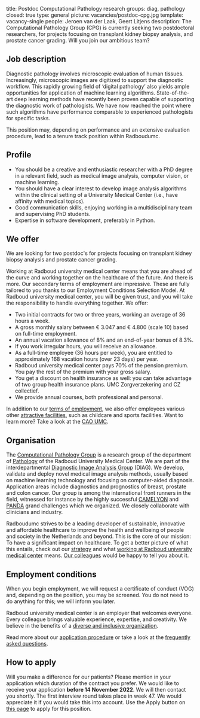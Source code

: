 title: Postdoc Computational Pathology research
groups: diag, pathology
closed: true
type: general
picture: vacancies/postdoc-cpg.jpg 
template: vacancy-single
people: Jeroen van der Laak, Geert Litjens
description: The Computational Pathology Group (CPG) is currently seeking two postdoctoral researchers, for projects focusing on transplant kidney biopsy analysis, and prostate cancer grading. Will you join our ambitious team? 

## Job description
Diagnostic pathology involves microscopic evaluation of human tissues. Increasingly, microscopic images are digitized to support the diagnostic workflow. This rapidly growing field of ‘digital pathology’ also yields ample opportunities for application of machine learning algorithms. State-of-the-art deep learning methods have recently been proven capable of supporting the diagnostic work of pathologists. We have now reached the point where such algorithms have performance comparable to experienced pathologists for specific tasks.

This position may, depending on performance and an extensive evaluation procedure, lead to a tenure track position within Radboudumc.

## Profile

* You should be a creative and enthusiastic researcher with a PhD degree in a relevant field, such as medical image analysis, computer vision, or machine learning.
* You should have a clear interest to develop image analysis algorithms within the clinical setting of a University Medical Center (i.e., have affinity with medical topics).
* Good communication skills, enjoying working in a multidisciplinary team and supervising PhD students. 
* Expertise in software development, preferably in Python.

## We offer

We are looking for two postdoc's for projects focusing on transplant kidney biopsy analysis and prostate cancer grading. 

Working at Radboud university medical center means that you are ahead of the curve and working together on the healthcare of the future. And there is more. Our secondary terms of employment are impressive. These are fully tailored to you thanks to our Employment Conditions Selection Model. At Radboud university medical center, you will be given trust, and you will take the responsibility to handle everything together. We offer:

* Two initial contracts for two or three years, working an average of 36 hours a week.
* A gross monthly salary between € 3.047 and € 4.800 (scale 10) based on full-time employment. 
* An annual vacation allowance of 8% and an end-of-year bonus of 8.3%.
* If you work irregular hours, you will receive an allowance.
* As a full-time employee (36 hours per week), you are entitled to approximately 168 vacation hours (over 23 days) per year.
* Radboud university medical center pays 70% of the pension premium. You pay the rest of the premium with your gross salary.
* You get a discount on health insurance as well: you can take advantage of two group health insurance plans. UMC Zorgverzekering and CZ collectief.
* We provide annual courses, both professional and personal.
 
In addition to our [terms of employment](https://www.radboudumc.nl/werken-bij/wat-bieden-wij/arbeidsvoorwaarden), we also offer employees various other [attractive facilities](https://www.radboudumc.nl/werken-bij/wat-bieden-wij/faciliteiten), such as childcare and sports facilities. Want to learn more? Take a look at the [CAO UMC](https://www.nfu.nl/voor-umc-medewerkers/cao-universitair-medische-centra).

## Organisation

The [Computational Pathology Group](https://www.computationalpathologygroup.eu/) is a research group of the department of [Pathology](https://www.radboudumc.nl/afdelingen/pathologie) of the Radboud University Medical Center. We are part of the interdepartmental [Diagnostic Image Analysis Group](https://www.diagnijmegen.nl/) (DIAG). We develop, validate and deploy novel medical image analysis methods, usually based on machine learning technology and focusing on computer-aided diagnosis. Application areas include diagnostics and prognostics of breast, prostate and colon cancer. Our group is among the international front runners in the field, witnessed for instance by the highly successful [CAMELYON](https://camelyon16.grand-challenge.org/) and [PANDA](https://panda.grand-challenge.org/) grand challenges which we organized. We closely collaborate with clinicians and industry.

Radboudumc strives to be a leading developer of sustainable, innovative and affordable healthcare to improve the health and wellbeing of people and society in the Netherlands and beyond. This is the core of our mission: To have a significant impact on healthcare. To get a better picture of what this entails, check out our [strategy](https://www.radboudumc.nl/en/about-radboudumc/our-strategy) and what [working at Radboud university medical center](https://www.radboudumc.nl/en/working-at) means. [Our colleagues](https://www.radboudumc.nl/en/working-at/our-people-speaking) would be happy to tell you about it.

## Employment conditions

When you begin employment, we will request a certificate of conduct (VOG) and, depending on the position, you may be screened. You do not need to do anything for this; we will inform you later. 

Radboud university medical center is an employer that welcomes everyone. Every colleague brings valuable experience, expertise, and creativity. We believe in the benefits of a [diverse and inclusive organization](https://www.radboudumc.nl/en/working-at/do-you-make-the-difference/diversity-and-inclusion).

Read more about our [application procedure](https://www.radboudumc.nl/error?aspxerrorpath=/nl-NL/werken-bij/solliciteren/sollicitatieprocedure) or take a look at the [frequently asked questions](https://www.radboudumc.nl/werken-bij/solliciteren/meer-weten/faq). 

## How to apply

Will you make a difference for our patients? Please mention in your application which duration of the contract you prefer. We would like to receive your application **before 14 November 2022**. We will then contact you shortly. The first interview round takes place in week 47. We would appreciate it if you would take this into account. Use the Apply button on [this page](https://www.radboudumc.nl/en/vacancies/124962-postdoc-computational-pathology-research) to apply for this position.
